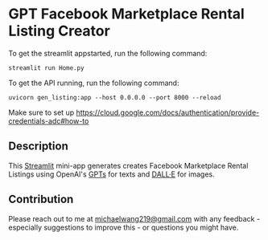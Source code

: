 # GPT Facebook Marketplace Rental Listing Creator
To get the streamlit appstarted, run the following command:

```
streamlit run Home.py
```

To get the API running, run the following command:
```
uvicorn gen_listing:app --host 0.0.0.0 --port 8000 --reload
```

Make sure to set up https://cloud.google.com/docs/authentication/provide-credentials-adc#how-to


## Description

This [Streamlit](https://streamlit.io) mini-app generates creates Facebook Marketplace Rental Listings using OpenAI's [GPTs](https://beta.openai.com/docs/models/overview) for texts and [DALL·E](https://beta.openai.com/docs/guides/images) for images.


## Contribution

Please reach out to me at michaelwang219@gmail.com with any feedback - especially suggestions to improve this - or questions you might have.
